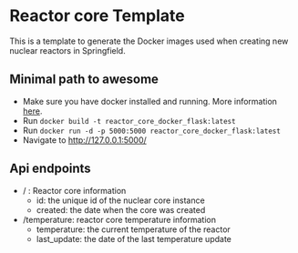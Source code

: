 # Reactor core Template
This is a template to generate the Docker images used when creating new nuclear reactors in Springfield.

## Minimal path to awesome
* Make sure you have docker installed and running. More information [here](https://docs.docker.com/docker-for-windows/install/).
* Run `docker build -t reactor_core_docker_flask:latest`
* Run `docker run -d -p 5000:5000 reactor_core_docker_flask:latest`
* Navigate to http://127.0.0.1:5000/


## Api endpoints
* / : Reactor core information
    * id: the unique id of the nuclear core instance
    * created: the date when the core was created
* /temperature: reactor core temperature information
    * temperature: the current temperature of the reactor
    * last_update: the date of the last temperature update